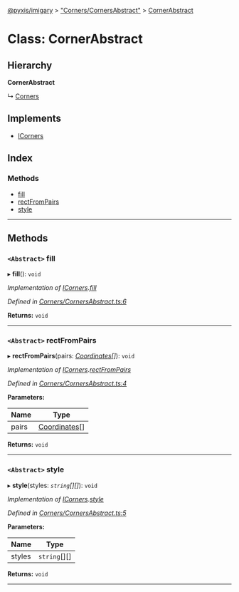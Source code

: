 [@pyxis/imigary](../README.md) > ["Corners/CornersAbstract"](../modules/_corners_cornersabstract_.md) > [CornerAbstract](../classes/_corners_cornersabstract_.cornerabstract.md)

# Class: CornerAbstract

## Hierarchy

**CornerAbstract**

↳  [Corners](_corners_corners_.corners.md)

## Implements

* [ICorners](../interfaces/_corners_types_.icorners.md)

## Index

### Methods

* [fill](_corners_cornersabstract_.cornerabstract.md#fill)
* [rectFromPairs](_corners_cornersabstract_.cornerabstract.md#rectfrompairs)
* [style](_corners_cornersabstract_.cornerabstract.md#style)

---

## Methods

<a id="fill"></a>

### `<Abstract>` fill

▸ **fill**(): `void`

*Implementation of [ICorners](../interfaces/_corners_types_.icorners.md).[fill](../interfaces/_corners_types_.icorners.md#fill)*

*Defined in [Corners/CornersAbstract.ts:6](https://github.com/creaux/pyxis/blob/42c6131/packages/imigary/src/Corners/CornersAbstract.ts#L6)*

**Returns:** `void`

___
<a id="rectfrompairs"></a>

### `<Abstract>` rectFromPairs

▸ **rectFromPairs**(pairs: *[Coordinates](../modules/_squares_types_.md#coordinates)[]*): `void`

*Implementation of [ICorners](../interfaces/_corners_types_.icorners.md).[rectFromPairs](../interfaces/_corners_types_.icorners.md#rectfrompairs)*

*Defined in [Corners/CornersAbstract.ts:4](https://github.com/creaux/pyxis/blob/42c6131/packages/imigary/src/Corners/CornersAbstract.ts#L4)*

**Parameters:**

| Name | Type |
| ------ | ------ |
| pairs | [Coordinates](../modules/_squares_types_.md#coordinates)[] |

**Returns:** `void`

___
<a id="style"></a>

### `<Abstract>` style

▸ **style**(styles: *`string`[][]*): `void`

*Implementation of [ICorners](../interfaces/_corners_types_.icorners.md).[style](../interfaces/_corners_types_.icorners.md#style)*

*Defined in [Corners/CornersAbstract.ts:5](https://github.com/creaux/pyxis/blob/42c6131/packages/imigary/src/Corners/CornersAbstract.ts#L5)*

**Parameters:**

| Name | Type |
| ------ | ------ |
| styles | `string`[][] |

**Returns:** `void`

___

